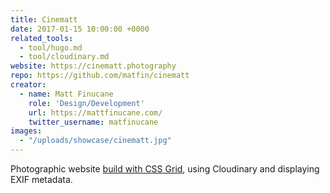 ```yaml
---
title: Cinematt
date: 2017-01-15 10:00:00 +0000
related_tools:
  - tool/hugo.md
  - tool/cloudinary.md
website: https://cinematt.photography
repo: https://github.com/matfin/cinematt
creator:
  - name: Matt Finucane
    role: 'Design/Development'
    url: https://mattfinucane.com/
    twitter_username: matfinucane
images:
  - "/uploads/showcase/cinematt.jpg"
---
```


Photographic website [build with CSS Grid](https://mattfinucane.com/blog/building-cinematt-css-grid-layout/), using Cloudinary and displaying EXIF metadata.
